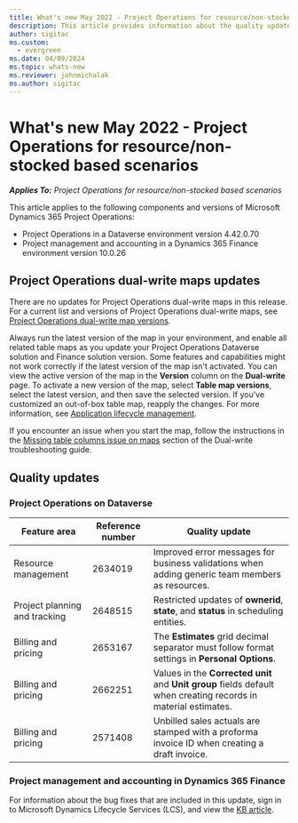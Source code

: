 ```yaml
---
title: What's new May 2022 - Project Operations for resource/non-stocked based scenarios
description: This article provides information about the quality updates that are available in the May 2022 release of Microsoft Dynamics 365 Project Operations for resource/non-stocked based scenarios.
author: sigitac
ms.custom:
  - evergreen
ms.date: 04/09/2024
ms.topic: whats-new
ms.reviewer: johnmichalak 
ms.author: sigitac
---
```


# What's new May 2022 - Project Operations for resource/non-stocked based scenarios

_**Applies To:** Project Operations for resource/non-stocked based scenarios_

This article applies to the following components and versions of Microsoft Dynamics 365 Project Operations:

- Project Operations in a Dataverse environment version 4.42.0.70
- Project management and accounting in a Dynamics 365 Finance environment version 10.0.26

## Project Operations dual-write maps updates

There are no updates for Project Operations dual-write maps in this release. For a current list and versions of Project Operations dual-write maps, see [Project Operations dual-write map versions](../environment/resource-dual-write-maps.md).

Always run the latest version of the map in your environment, and enable all related table maps as you update your Project Operations Dataverse solution and Finance solution version. Some features and capabilities might not work correctly if the latest version of the map isn't activated. You can view the active version of the map in the **Version** column on the **Dual-write** page. To activate a new version of the map, select **Table map versions**, select the latest version, and then save the selected version. If you've customized an out-of-box table map, reapply the changes. For more information, see [Application lifecycle management](/dynamics365/fin-ops-core/dev-itpro/data-entities/dual-write/app-lifecycle-management).

If you encounter an issue when you start the map, follow the instructions in the [Missing table columns issue on maps](/dynamics365/fin-ops-core/dev-itpro/data-entities/dual-write/dual-write-troubleshooting-finops-upgrades#missing-table-columns-issue-on-maps) section of the Dual-write troubleshooting guide.

## Quality updates
### Project Operations on Dataverse

| Feature area | Reference number | Quality update |
| --- | --- | --- |
| Resource management | 2634019 | Improved error messages for business validations when adding generic team members as resources. |
| Project planning and tracking | 2648515 | Restricted updates of **ownerid**, **state**, and **status** in scheduling entities. |
| Billing and pricing | 2653167 | The **Estimates** grid decimal separator must follow format settings in **Personal Options**. |
| Billing and pricing| 2662251 | Values in the **Corrected unit** and **Unit group** fields default when creating records in material estimates. |
| Billing and pricing| 2571408 | Unbilled sales actuals are stamped with a proforma invoice ID when creating a draft invoice. |

### Project management and accounting in Dynamics 365 Finance

For information about the bug fixes that are included in this update, sign in to Microsoft Dynamics Lifecycle Services (LCS), and view the [KB article](https://fix.lcs.dynamics.com/Issue/Details?bugId=662864).
